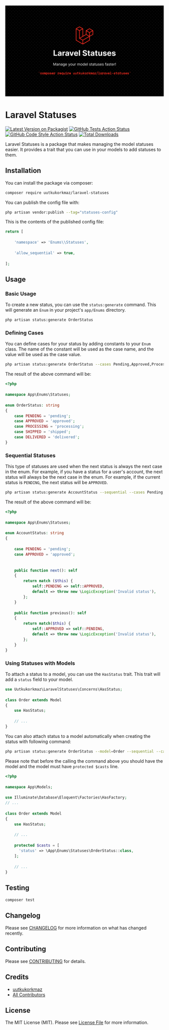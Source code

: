![Laravel Statuses](https://github.com/uutkukorkmaz/laravel-statuses/raw/main/.github/package-banner.png)
# Laravel Statuses

[![Latest Version on Packagist](https://img.shields.io/packagist/v/uutkukorkmaz/laravel-statuses.svg?style=flat-square)](https://packagist.org/packages/uutkukorkmaz/laravel-statuses)
[![GitHub Tests Action Status](https://img.shields.io/github/actions/workflow/status/uutkukorkmaz/laravel-statuses/run-tests.yml?label=tests&branch=main)](https://github.com/uutkukorkmaz/laravel-statuses/actions?query=workflow%3Arun-tests+branch%3Amain)
[![GitHub Code Style Action Status](https://img.shields.io/github/actions/workflow/status/uutkukorkmaz/laravel-statuses/fix-php-code-style-issues.yml?label=code%20style&branch=main)](https://github.com/uutkukorkmaz/laravel-statuses/actions?query=workflow%3A"Fix+PHP+code+style+issues"+branch%3Amain)
[![Total Downloads](https://img.shields.io/packagist/dt/uutkukorkmaz/laravel-statuses.svg?style=flat-square)](https://packagist.org/packages/uutkukorkmaz/laravel-statuses)

Laravel Statuses is a package that makes managing the model statuses easier. It provides a trait that you can use in
your models to add statuses to them.

## Installation

You can install the package via composer:

```bash
composer require uutkukorkmaz/laravel-statuses
```

You can publish the config file with:

```bash
php artisan vendor:publish --tag="statuses-config"
```

This is the contents of the published config file:

```php
return [

    'namespace' => 'Enums\\Statuses',

    'allow_sequential' => true,

];
```

## Usage

### Basic Usage

To create a new status, you can use the `status:generate` command. This will generate an `Enum` in your
project's `app/Enums` directory.

```bash
php artisan status:generate OrderStatus
```

### Defining Cases

You can define cases for your status by adding constants to your `Enum` class. The name of the constant will be used as
the case name, and the value will be used as the case value.

```bash
php artisan status:generate OrderStatus --cases Pending,Approved,Processing,Shipped,Delivered
```

The result of the above command will be:

```php
<?php

namespace App\Enums\Statuses;

enum OrderStatus: string
{
    case PENDING = 'pending';
    case APPROVED = 'approved';
    case PROCESSING = 'processing';
    case SHIPPED = 'shipped';
    case DELIVERED = 'delivered';
}
```

### Sequential Statuses

This type of statuses are used when the next status is always the next case in the enum. For example, if you have a
status for a user's account, the next status will always be the next case in the enum. For example, if the current
status is `PENDING`, the next status will be `APPROVED`.

```bash
php artisan status:generate AccountStatus --sequential --cases Pending,Approved
```

The result of the above command will be:

```php
<?php

namespace App\Enums\Statuses;

enum AccountStatus: string
{

    case PENDING = 'pending';
    case APPROVED = 'approved';


    public function next(): self
    {
        return match ($this) {
            self::PENDING => self::APPROVED,
            default => throw new \LogicException('Invalid status'),
        };
    }

    public function previous(): self
    {
        return match($this) {
            self::APPROVED => self::PENDING,
            default => throw new \LogicException('Invalid status'),
        };
    }
}
```

### Using Statuses with Models

To attach a status to a model, you can use the `HasStatus` trait. This trait will add a `status` field to your model.

```php
use Uutkukorkmaz\LaravelStatuses\Concerns\HasStatus;

class Order extends Model
{
    use HasStatus;
    
    // ...
}
```

You can also attach status to a model automatically when creating the status with following command:

```bash
php artisan status:generate OrderStatus --model=Order --sequential --cases Pending,Approved,Processing,Shipped,Delivered
```

Please note that before the calling the command above you should have the model and the model must
have `protected $casts` line.

```php
<?php

namespace App\Models;

use Illuminate\Database\Eloquent\Factories\HasFactory;
// ...

class Order extends Model
{
    use HasStatus;
    
    // ...
    
    protected $casts = [
      'status' => \App\Enums\Statuses\OrderStatus::class,
    ];
    
    // ...
}
```

## Testing

```bash
composer test
```

## Changelog

Please see [CHANGELOG](CHANGELOG.md) for more information on what has changed recently.

## Contributing

Please see [CONTRIBUTING](CONTRIBUTING.md) for details.

## Credits

- [uutkukorkmaz](https://github.com/uutkukorkmaz)
- [All Contributors](../../contributors)

## License

The MIT License (MIT). Please see [License File](LICENSE.md) for more information.
